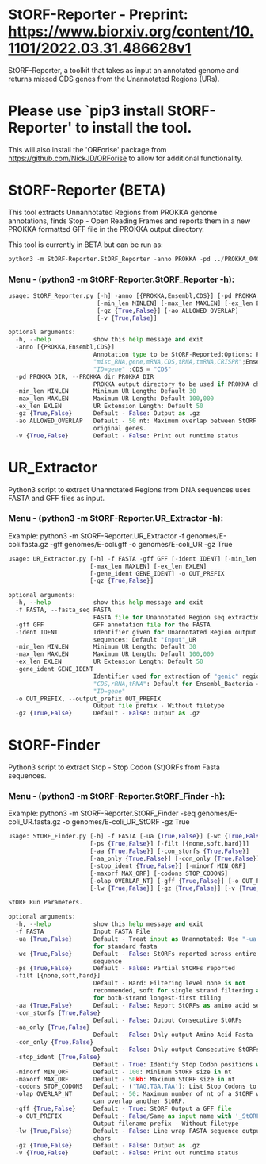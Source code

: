 # StORF-Reporter - Preprint: https://www.biorxiv.org/content/10.1101/2022.03.31.486628v1

StORF-Reporter, a toolkit that takes as input an annotated genome and returns missed CDS 
genes from the Unannotated Regions (URs).
# Please use `pip3 install StORF-Reporter' to install the tool.
This will also install the 'ORForise' package from https://github.com/NickJD/ORForise to allow for additional functionality.

# StORF-Reporter (BETA)
This tool extracts Unnannotated Regions from PROKKA genome annotations, finds Stop - Open Reading Frames
and reports them in a new PROKKA formatted GFF file in the PROKKA output directory.

This tool is currently in BETA but can be run as: 
```python
python3 -m StORF-Reporter.StORF_Reporter -anno PROKKA -pd ../PROKKA_04062022/
```
### Menu - (python3 -m StORF-Reporter.StORF_Reporter -h):
```python
usage: StORF_Reporter.py [-h] -anno [{PROKKA,Ensembl,CDS}] [-pd PROKKA_DIR]
                         [-min_len MINLEN] [-max_len MAXLEN] [-ex_len EXLEN]
                         [-gz {True,False}] [-ao ALLOWED_OVERLAP]
                         [-v {True,False}]

optional arguments:
  -h, --help            show this help message and exit
  -anno [{PROKKA,Ensembl,CDS}]
                        Annotation type to be StORF-Reported:Options: PROKKA =
                        "misc_RNA,gene,mRNA,CDS,tRNA,tmRNA,CRISPR";Ensembl =
                        "ID=gene" ;CDS = "CDS"
  -pd PROKKA_DIR, --PROKKA_dir PROKKA_DIR
                        PROKKA output directory to be used if PROKKA chosen
  -min_len MINLEN       Minimum UR Length: Default 30
  -max_len MAXLEN       Maximum UR Length: Default 100,000
  -ex_len EXLEN         UR Extension Length: Default 50
  -gz {True,False}      Default - False: Output as .gz
  -ao ALLOWED_OVERLAP   Default - 50 nt: Maximum overlap between StORF and
                        original genes.
  -v {True,False}       Default - False: Print out runtime status

```

# UR_Extractor
Python3 script to extract Unannotated Regions from DNA sequences uses FASTA and GFF files as input.

### Menu - (python3 -m StORF-Reporter.UR_Extractor -h):  
Example: python3 -m StORF-Reporter.UR_Extractor -f genomes/E-coli.fasta.gz -gff genomes/E-coli.gff -o genomes/E-coli_UR -gz True
```python
usage: UR_Extractor.py [-h] -f FASTA -gff GFF [-ident IDENT] [-min_len MINLEN]
                       [-max_len MAXLEN] [-ex_len EXLEN]
                       [-gene_ident GENE_IDENT] -o OUT_PREFIX
                       [-gz {True,False}]

optional arguments:
  -h, --help            show this help message and exit
  -f FASTA, --fasta_seq FASTA
                        FASTA file for Unannotated Region seq extraction
  -gff GFF              GFF annotation file for the FASTA
  -ident IDENT          Identifier given for Unannotated Region output
                        sequences: Default "Input"_UR
  -min_len MINLEN       Minimum UR Length: Default 30
  -max_len MAXLEN       Maximum UR Length: Default 100,000
  -ex_len EXLEN         UR Extension Length: Default 50
  -gene_ident GENE_IDENT
                        Identifier used for extraction of "genic" regions
                        "CDS,rRNA,tRNA": Default for Ensembl_Bacteria =
                        "ID=gene"
  -o OUT_PREFIX, --output_prefix OUT_PREFIX
                        Output file prefix - Without filetype
  -gz {True,False}      Default - False: Output as .gz
```
# StORF-Finder
Python3 script to extract Stop - Stop Codon (St)ORFs from Fasta sequences.  

### Menu - (python3 -m StORF-Reporter.StORF_Finder -h):   
Example: python3 -m StORF-Reporter.StORF_Finder -seq genomes/E-coli_UR.fasta.gz -o genomes/E-coli_UR_StORF -gz True
```python
usage: StORF_Finder.py [-h] -f FASTA [-ua {True,False}] [-wc {True,False}]
                       [-ps {True,False}] [-filt [{none,soft,hard}]]
                       [-aa {True,False}] [-con_storfs {True,False}]
                       [-aa_only {True,False}] [-con_only {True,False}]
                       [-stop_ident {True,False}] [-minorf MIN_ORF]
                       [-maxorf MAX_ORF] [-codons STOP_CODONS]
                       [-olap OVERLAP_NT] [-gff {True,False}] [-o OUT_PREFIX]
                       [-lw {True,False}] [-gz {True,False}] [-v {True,False}]

StORF Run Parameters.

optional arguments:
  -h, --help            show this help message and exit
  -f FASTA              Input FASTA File
  -ua {True,False}      Default - Treat input as Unannotated: Use "-ua False"
                        for standard fasta
  -wc {True,False}      Default - False: StORFs reported across entire
                        sequence
  -ps {True,False}      Default - False: Partial StORFs reported
  -filt [{none,soft,hard}]
                        Default - Hard: Filtering level none is not
                        recommended, soft for single strand filtering and hard
                        for both-strand longest-first tiling
  -aa {True,False}      Default - False: Report StORFs as amino acid sequences
  -con_storfs {True,False}
                        Default - False: Output Consecutive StORFs
  -aa_only {True,False}
                        Default - False: Only output Amino Acid Fasta
  -con_only {True,False}
                        Default - False: Only output Consecutive StORFs
  -stop_ident {True,False}
                        Default - True: Identify Stop Codon positions with '*'
  -minorf MIN_ORF       Default - 100: Minimum StORF size in nt
  -maxorf MAX_ORF       Default - 50kb: Maximum StORF size in nt
  -codons STOP_CODONS   Default - ('TAG,TGA,TAA'): List Stop Codons to use
  -olap OVERLAP_NT      Default - 50: Maximum number of nt of a StORF which
                        can overlap another StORF.
  -gff {True,False}     Default - True: StORF Output a GFF file
  -o OUT_PREFIX         Default - False/Same as input name with '_StORF-R':
                        Output filename prefix - Without filetype
  -lw {True,False}      Default - False: Line wrap FASTA sequence output at 60
                        chars
  -gz {True,False}      Default - False: Output as .gz
  -v {True,False}       Default - False: Print out runtime status
```
